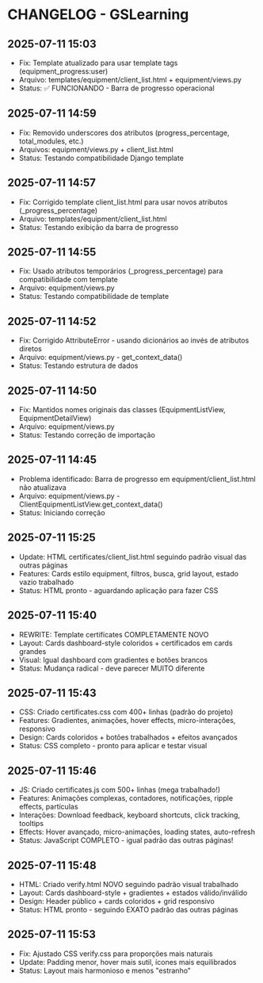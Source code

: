 # CHANGELOG - GSLearning

## 2025-07-11 15:03
- Fix: Template atualizado para usar template tags (equipment_progress:user)
- Arquivo: templates/equipment/client_list.html + equipment/views.py  
- Status: ✅ FUNCIONANDO - Barra de progresso operacional

## 2025-07-11 14:59
- Fix: Removido underscores dos atributos (progress_percentage, total_modules, etc.)
- Arquivos: equipment/views.py + client_list.html
- Status: Testando compatibilidade Django template

## 2025-07-11 14:57
- Fix: Corrigido template client_list.html para usar novos atributos (_progress_percentage)
- Arquivo: templates/equipment/client_list.html
- Status: Testando exibição da barra de progresso

## 2025-07-11 14:55  
- Fix: Usado atributos temporários (_progress_percentage) para compatibilidade com template
- Arquivo: equipment/views.py 
- Status: Testando compatibilidade de template

## 2025-07-11 14:52  
- Fix: Corrigido AttributeError - usando dicionários ao invés de atributos diretos
- Arquivo: equipment/views.py - get_context_data()
- Status: Testando estrutura de dados

## 2025-07-11 14:50
- Fix: Mantidos nomes originais das classes (EquipmentListView, EquipmentDetailView)
- Arquivo: equipment/views.py
- Status: Testando correção de importação

## 2025-07-11 14:45
- Problema identificado: Barra de progresso em equipment/client_list.html não atualizava
- Arquivo: equipment/views.py - ClientEquipmentListView.get_context_data()
- Status: Iniciando correção

## 2025-07-11 15:25
- Update: HTML certificates/client_list.html seguindo padrão visual das outras páginas
- Features: Cards estilo equipment, filtros, busca, grid layout, estado vazio trabalhado
- Status: HTML pronto - aguardando aplicação para fazer CSS

## 2025-07-11 15:40
- REWRITE: Template certificates COMPLETAMENTE NOVO
- Layout: Cards dashboard-style coloridos + certificados em cards grandes
- Visual: Igual dashboard com gradientes e botões brancos
- Status: Mudança radical - deve parecer MUITO diferente

## 2025-07-11 15:43
- CSS: Criado certificates.css com 400+ linhas (padrão do projeto)
- Features: Gradientes, animações, hover effects, micro-interações, responsivo
- Design: Cards coloridos + botões trabalhados + efeitos avançados
- Status: CSS completo - pronto para aplicar e testar visual

## 2025-07-11 15:46
- JS: Criado certificates.js com 500+ linhas (mega trabalhado!)
- Features: Animações complexas, contadores, notificações, ripple effects, partículas
- Interações: Download feedback, keyboard shortcuts, click tracking, tooltips
- Effects: Hover avançado, micro-animações, loading states, auto-refresh
- Status: JavaScript COMPLETO - igual padrão das outras páginas!

## 2025-07-11 15:48
- HTML: Criado verify.html NOVO seguindo padrão visual trabalhado
- Layout: Cards dashboard-style + gradientes + estados válido/inválido
- Design: Header público + cards coloridos + grid responsivo
- Status: HTML pronto - seguindo EXATO padrão das outras páginas

## 2025-07-11 15:53
- Fix: Ajustado CSS verify.css para proporções mais naturais
- Update: Padding menor, hover mais sutil, ícones mais equilibrados
- Status: Layout mais harmonioso e menos "estranho"